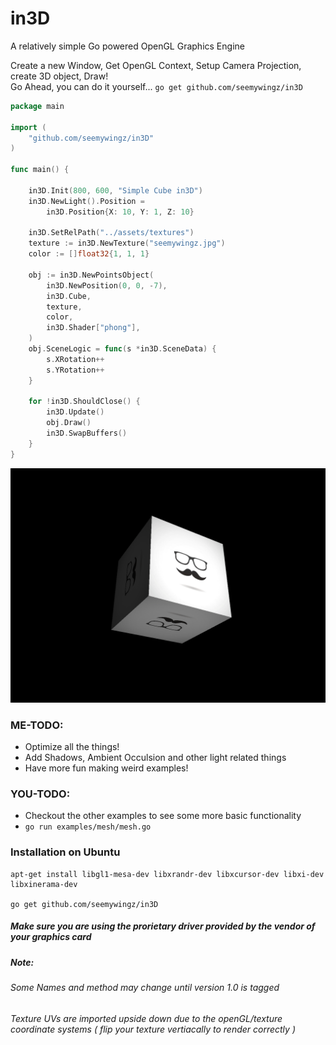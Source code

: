 # in3D
A relatively simple Go powered OpenGL Graphics Engine

Create a new Window, Get OpenGL Context, Setup Camera Projection, create 3D object, Draw!  
Go Ahead, you can do it yourself... `go get github.com/seemywingz/in3D`
```go
package main

import (
	"github.com/seemywingz/in3D"
)

func main() {

	in3D.Init(800, 600, "Simple Cube in3D")
	in3D.NewLight().Position =
		in3D.Position{X: 10, Y: 1, Z: 10}

	in3D.SetRelPath("../assets/textures")
	texture := in3D.NewTexture("seemywingz.jpg")
	color := []float32{1, 1, 1}

	obj := in3D.NewPointsObject(
		in3D.NewPosition(0, 0, -7),
		in3D.Cube,
		texture,
		color,
		in3D.Shader["phong"],
	)
	obj.SceneLogic = func(s *in3D.SceneData) {
		s.XRotation++
		s.YRotation++
	}

	for !in3D.ShouldClose() {
		in3D.Update()
		obj.Draw()
		in3D.SwapBuffers()
	}
}

```
![Simple Rotating Cude in3D](./examples/assets/textures/readme.png)
### ME-TODO:
  *  Optimize all the things!  
  *  Add Shadows, Ambient Occulsion and other light related things  
  * Have more fun making weird examples!  

### YOU-TODO:
  * Checkout the other examples to see some more basic functionality  
  * `go run examples/mesh/mesh.go`

### Installation on Ubuntu
```
apt-get install libgl1-mesa-dev libxrandr-dev libxcursor-dev libxi-dev libxinerama-dev

go get github.com/seemywingz/in3D
```  
##### Make sure you are using the prorietary driver provided by the vendor of your graphics card 
  
##### Note:
###### Some Names and method may change until version 1.0 is tagged
###### Texture UVs are imported upside down due to the openGL/texture coordinate systems ( flip your texture vertiacally to render correctly  )

